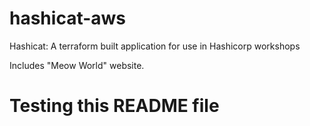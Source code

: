 # hashicat-aws
Hashicat: A terraform built application for use in Hashicorp workshops

Includes "Meow World" website.

# Testing this README file